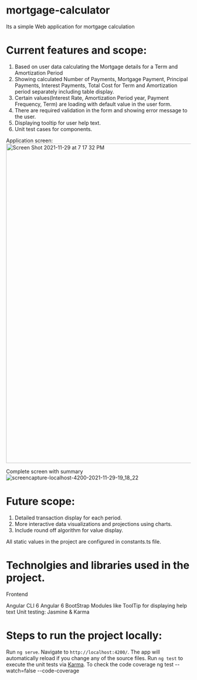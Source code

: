 # mortgage-calculator
Its a simple Web application for mortgage calculation

# Current features and scope:

1) Based on user data calculating the Mortgage details for a Term and Amortization Period
2) Showing calculated Number of Payments, Mortgage Payment, Principal Payments, Interest Payments, Total Cost for Term and Amortization period separately including table display.
3) Certain values(Interest Rate, Amortization Period year, Payment Frequency, Term) are loading with default value in the user form.
4) There are required validation in the form and showing error message to the user.
4) Displaying tooltip for user help text.
5) Unit test cases for components.

Application screen: 
<img width="869" alt="Screen Shot 2021-11-29 at 7 17 32 PM" src="https://user-images.githubusercontent.com/95212148/143980087-68bca61f-3996-4273-9cf1-8527590bd2a1.png">

Complete screen with summary
![screencapture-localhost-4200-2021-11-29-19_18_22](https://user-images.githubusercontent.com/95212148/143980129-5f52bde0-33be-45b0-84ce-54a202bba888.png)

# Future scope:

1) Detailed transaction display for each period.
2) More interactive data visualizations and projections using charts.
3) Include round off algorithm for value display.

All static values in the project are configured in constants.ts file.

# Technolgies and libraries used in the project.

Frontend

Angular CLI 6
Angular 6
BootStrap 
Modules like ToolTip for displaying help text
Unit testing:  Jasmine & Karma


# Steps to run the project locally:
Run `ng serve`. Navigate to `http://localhost:4200/`. The app will automatically reload if you change any of the source files.
Run `ng test` to execute the unit tests via [Karma](https://karma-runner.github.io).
To check the code coverage ng test --watch=false --code-coverage



